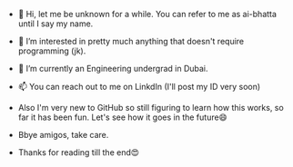- 👋 Hi, let me be unknown for a while. You can refer to me as ai-bhatta until I say my name.
- 👀 I’m interested in pretty much anything that doesn't require programming (jk).
- 🌱 I’m currently an Engineering undergrad in Dubai.
- 📫 You can reach out to me on LinkdIn (I'll post my ID very soon)
- Also I'm very new to GitHub so still figuring to learn how this works, so far it has been fun. Let's see how it goes in the future😄

- Bbye amigos, take care.
- Thanks for reading till the end😍

<!---
ai-bhatta/ai-bhatta is a ✨ special ✨ repository because its `README.md` (this file) appears on your GitHub profile.
You can click the Preview link to take a look at your changes.
--->
